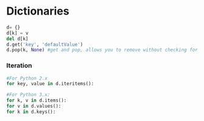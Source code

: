 # Dictionaries

```python
d= {}
d[k] = v
del d[k]
d.get('key', 'defaultValue')
d.pop(k, None) #get and pop, allows you to remove without checking for existence
```

### Iteration

```python
#For Python 2.x
for key, value in d.iteritems():

#For Python 3.x:
for k, v in d.items():
for v in d.values():
for k in d.keys():
```

